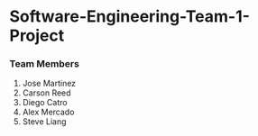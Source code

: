 # Software-Engineering-Team-1-Project

### Team Members
1. Jose Martinez
1. Carson Reed
1. Diego Catro
1. Alex Mercado
1. Steve Liang
